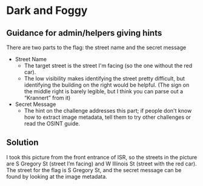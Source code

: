 # Dark and Foggy

## Guidance for admin/helpers giving hints

There are two parts to the flag: the street name and the secret message
- Street Name
  - The target street is the street I'm facing (so the one without the red car).
  - The low visibility makes identifying the street pretty difficult, but identifying the building on the right would be helpful. (The sign on the middle right is barely legible, but I think you can parse out a “Krannert” from it)
- Secret Message
  - The hint on the challenge addresses this part; if people don't know how to extract image metadata, tell them to try other challenges or read the OSINT guide. 

## Solution

I took this picture from the front entrance of ISR, so the streets in the picture are S Gregory St (street I’m facing) and W Illinois St (street with the red car). The street for the flag is S Gregory St, and the secret message can be found by looking at the image metadata.
